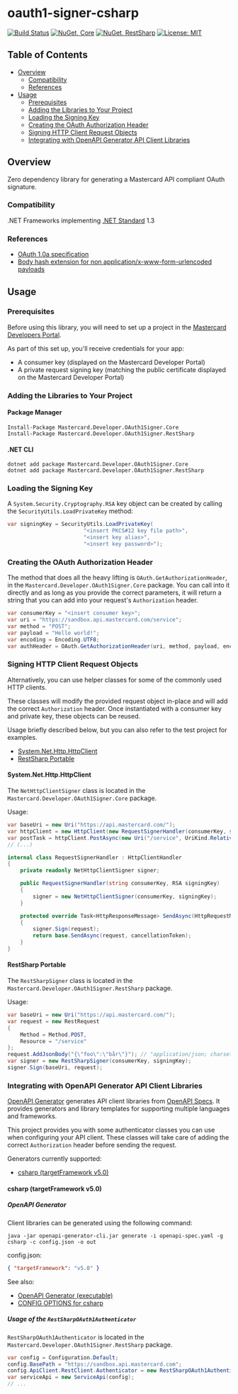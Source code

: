 # oauth1-signer-csharp

[![Build Status](https://travis-ci.org/Mastercard/oauth1-signer-csharp.svg?branch=master)](https://travis-ci.org/Mastercard/oauth1-signer-csharp)
[![NuGet, Core](https://img.shields.io/nuget/v/Mastercard.Developer.OAuth1Signer.Core.svg?label=nuget%20|%20core)](https://www.nuget.org/packages/Mastercard.Developer.OAuth1Signer.Core/)
[![NuGet, RestSharp](https://img.shields.io/nuget/v/Mastercard.Developer.OAuth1Signer.RestSharp.svg?label=nuget%20|%20restsharp)](https://www.nuget.org/packages/Mastercard.Developer.OAuth1Signer.RestSharp/)
[![License: MIT](https://img.shields.io/badge/license-MIT-yellow.svg)](https://github.com/Mastercard/oauth1-signer-csharp/blob/master/LICENSE)

## Table of Contents
- [Overview](#overview)
  * [Compatibility](#compatibility)
  * [References](#references)
- [Usage](#usage)
  * [Prerequisites](#prerequisites)
  * [Adding the Libraries to Your Project](#adding-the-libraries-to-your-project)
  * [Loading the Signing Key](#loading-the-signing-key) 
  * [Creating the OAuth Authorization Header](#creating-the-oauth-authorization-header)
  * [Signing HTTP Client Request Objects](#signing-http-client-request-objects)
  * [Integrating with OpenAPI Generator API Client Libraries](#integrating-with-openapi-generator-api-client-libraries)
  
## Overview <a name="overview"></a>
Zero dependency library for generating a Mastercard API compliant OAuth signature.  

### Compatibility <a name="compatibility"></a>
.NET Frameworks implementing [.NET Standard](https://docs.microsoft.com/en-us/dotnet/standard/net-standard) 1.3

### References <a name="references"></a>
* [OAuth 1.0a specification](https://tools.ietf.org/html/rfc5849)
* [Body hash extension for non application/x-www-form-urlencoded payloads](https://tools.ietf.org/id/draft-eaton-oauth-bodyhash-00.html)

## Usage <a name="usage"></a>

### Prerequisites <a name="prerequisites"></a>
Before using this library, you will need to set up a project in the [Mastercard Developers Portal](https://developer.mastercard.com). 

As part of this set up, you'll receive credentials for your app:
* A consumer key (displayed on the Mastercard Developer Portal)
* A private request signing key (matching the public certificate displayed on the Mastercard Developer Portal)

### Adding the Libraries to Your Project <a name="adding-the-libraries-to-your-project"></a>

#### Package Manager
```shell
Install-Package Mastercard.Developer.OAuth1Signer.Core
Install-Package Mastercard.Developer.OAuth1Signer.RestSharp
```

#### .NET CLI
```shell
dotnet add package Mastercard.Developer.OAuth1Signer.Core
dotnet add package Mastercard.Developer.OAuth1Signer.RestSharp
```

### Loading the Signing Key <a name="loading-the-signing-key"></a>

A `System.Security.Cryptography.RSA` key object can be created by calling the `SecurityUtils.LoadPrivateKey` method:
```cs
var signingKey = SecurityUtils.LoadPrivateKey(
						"<insert PKCS#12 key file path>", 
						"<insert key alias>", 
						"<insert key password>");
```

### Creating the OAuth Authorization Header <a name="creating-the-oauth-authorization-header"></a>
The method that does all the heavy lifting is `OAuth.GetAuthorizationHeader`, in the `Mastercard.Developer.OAuth1Signer.Core` package. 
You can call into it directly and as long as you provide the correct parameters, it will return a string that you can add into your request's `Authorization` header.

```cs
var consumerKey = "<insert consumer key>";
var uri = "https://sandbox.api.mastercard.com/service";
var method = "POST";
var payload = "Hello world!";
var encoding = Encoding.UTF8;
var authHeader = OAuth.GetAuthorizationHeader(uri, method, payload, encoding, consumerKey, signingKey);
```

### Signing HTTP Client Request Objects <a name="signing-http-client-request-objects"></a>

Alternatively, you can use helper classes for some of the commonly used HTTP clients.

These classes will modify the provided request object in-place and will add the correct `Authorization` header. Once instantiated with a consumer key and private key, these objects can be reused. 

Usage briefly described below, but you can also refer to the test project for examples. 

+ [System.Net.Http.HttpClient](#system-net-http-httpclient)
+ [RestSharp Portable](#restsharp-portable)

#### System.Net.Http.HttpClient <a name="system-net-http-httpclient"></a>

The `NetHttpClientSigner` class is located in the `Mastercard.Developer.OAuth1Signer.Core` package. 

Usage:
```cs
var baseUri = new Uri("https://api.mastercard.com/");
var httpClient = new HttpClient(new RequestSignerHandler(consumerKey, signingKey)) { BaseAddress = baseUri };
var postTask = httpClient.PostAsync(new Uri("/service", UriKind.Relative), new StringContent("{\"foo\":\"bår\"}");
// (...)

internal class RequestSignerHandler : HttpClientHandler
{
    private readonly NetHttpClientSigner signer;

    public RequestSignerHandler(string consumerKey, RSA signingKey)
    {
        signer = new NetHttpClientSigner(consumerKey, signingKey);
    }

    protected override Task<HttpResponseMessage> SendAsync(HttpRequestMessage request, CancellationToken cancellationToken)
    {
        signer.Sign(request);
        return base.SendAsync(request, cancellationToken);
    }
}
```

#### RestSharp Portable <a name="restsharp-portable"></a>

The `RestSharpSigner` class is located in the `Mastercard.Developer.OAuth1Signer.RestSharp` package. 

Usage:
```cs
var baseUri = new Uri("https://api.mastercard.com/");
var request = new RestRequest
{
    Method = Method.POST,
    Resource = "/service"
};
request.AddJsonBody("{\"foo\":\"bår\"}"); // "application/json; charset=utf-8"
var signer = new RestSharpSigner(consumerKey, signingKey);
signer.Sign(baseUri, request);
```

### Integrating with OpenAPI Generator API Client Libraries <a name="integrating-with-openapi-generator-api-client-libraries"></a>

[OpenAPI Generator](https://github.com/OpenAPITools/openapi-generator) generates API client libraries from [OpenAPI Specs](https://github.com/OAI/OpenAPI-Specification). 
It provides generators and library templates for supporting multiple languages and frameworks.

This project provides you with some authenticator classes you can use when configuring your API client. These classes will take care of adding the correct `Authorization` header before sending the request.

Generators currently supported:
+ [csharp (targetFramework v5.0)](#csharp-generator-target-framework-v5)

#### csharp (targetFramework v5.0) <a name="csharp-generator-target-framework-v5"></a>

##### OpenAPI Generator

Client libraries can be generated using the following command:
```shell
java -jar openapi-generator-cli.jar generate -i openapi-spec.yaml -g csharp -c config.json -o out
```
config.json:
```json
{ "targetFramework": "v5.0" }
```

See also: 
* [OpenAPI Generator (executable)](https://mvnrepository.com/artifact/org.openapitools/openapi-generator-cli)
* [CONFIG OPTIONS for csharp](https://github.com/OpenAPITools/openapi-generator/blob/master/docs/generators/csharp.md)

##### Usage of the `RestSharpOAuth1Authenticator`

`RestSharpOAuth1Authenticator` is located in the `Mastercard.Developer.OAuth1Signer.RestSharp` package. 

```cs
var config = Configuration.Default;
config.BasePath = "https://sandbox.api.mastercard.com";
config.ApiClient.RestClient.Authenticator = new RestSharpOAuth1Authenticator(ConsumerKey, signingKey, new Uri(config.BasePath));
var serviceApi = new ServiceApi(config);
// ...
```

